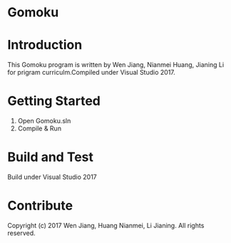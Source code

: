 # Gomoku
# Introduction

This Gomoku program is written by Wen Jiang, Nianmei Huang, Jianing Li for prigram curriculm.Compiled under Visual Studio 2017.

# Getting Started
1.	Open Gomoku.sln
2.	Compile & Run

# Build and Test

Build under Visual Studio 2017

# Contribute

Copyright (c) 2017 Wen Jiang, Huang Nianmei, Li Jianing. All rights reserved.
